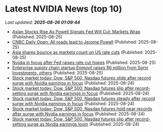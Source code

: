 # Latest NVIDIA News (top 10)
_Last updated: **2025-08-26 01:09:44**_

- [Asian Stocks Rise As Powell Signals Fed Will Cut: Markets Wrap](https://www.ndtvprofit.com/markets/global-stock-markets-asian-indices-hang-seng-nikkei-dax-ftse-nasdaq-s-and-p-dow-jones-news-today-25-august-2025) (Published: 2025-08-25)
- [CNBC Daily Open: All roads lead to Jerome Powell](https://www.cnbc.com/2025/08/25/cnbc-daily-open-all-roads-lead-to-jerome-powell.html) (Published: 2025-08-25)
- [Asia shares bounce as markets count on US rate cuts](https://finance.yahoo.com/news/asia-shares-bounce-markets-count-003803820.html) (Published: 2025-08-25)
- [Nvidia in focus after Fed raises rate cut hopes](https://economictimes.indiatimes.com/markets/stocks/news/nvidia-in-focus-after-fed-raises-rate-cut-hopes/articleshow/123491283.cms) (Published: 2025-08-25)
- [Enterprise supply chain startup Enmovil raises $6 million from Sorin Investments, others](https://economictimes.indiatimes.com/tech/funding/enterprise-supply-chain-startup-enmovil-raises-6-million-from-sorin-investments-others/articleshow/123489751.cms) (Published: 2025-08-25)
- [Stock market today: Dow, S&P 500, Nasdaq futures slide after record surge with Nvidia earnings in focus](https://consent.yahoo.com/v2/collectConsent?sessionId=1_cc-session_9f6942c5-996d-45fe-9ee9-0e46f358dee2) (Published: 2025-08-24)
- [Stock market today: Dow, S&P 500, Nasdaq futures slip after record-setting surge with Nvidia earnings in focus](https://finance.yahoo.com/news/live/stock-market-today-dow-sp-500-nasdaq-futures-slip-after-record-setting-surge-with-nvidia-earnings-in-focus-235831563.html) (Published: 2025-08-24)
- [Stock market today: Dow, S&P 500, Nasdaq futures steady after record surge with Nvidia earnings in focus](https://finance.yahoo.com/news/live/stock-market-today-dow-sp-500-nasdaq-futures-steady-after-record-surge-with-nvidia-earnings-in-focus-235831657.html) (Published: 2025-08-24)
- [Stock market today: Dow, S&P 500, Nasdaq futures hold near records after surge with Nvidia earnings in focus](https://consent.yahoo.com/v2/collectConsent?sessionId=1_cc-session_188199ee-ecdb-4487-8a3e-36129823c9b0) (Published: 2025-08-24)
- [Stock market today: Dow, S&P 500, Nasdaq futures slip after record-setting surge as Nvidia earnings loom](https://finance.yahoo.com/news/live/stock-market-today-dow-sp-500-nasdaq-futures-slip-after-record-setting-surge-as-nvidia-earnings-loom-235831498.html) (Published: 2025-08-24)

